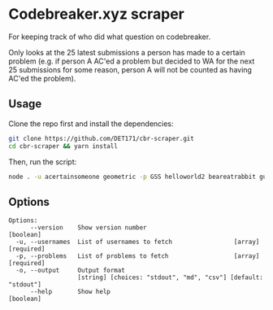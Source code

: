 # Codebreaker.xyz scraper
For keeping track of who did what question on codebreaker.

Only looks at the 25 latest submissions a person has made to a certain problem (e.g. if person A AC'ed a problem but decided to WA for the next 25 submissions for some reason, person A will not be counted as having AC'ed the problem).

## Usage
Clone the repo first and install the dependencies:
```bash
git clone https://github.com/DET171/cbr-scraper.git
cd cbr-scraper && yarn install
```

Then, run the script:
```bash
node . -u acertainsomeone geometric -p GSS helloworld2 beareatrabbit guessproblem3
```

## Options
```
Options:
      --version    Show version number                                 [boolean]
  -u, --usernames  List of usernames to fetch                 [array] [required]
  -p, --problems   List of problems to fetch                  [array] [required]
  -o, --output     Output format
                   [string] [choices: "stdout", "md", "csv"] [default: "stdout"]
      --help       Show help                                           [boolean]
```